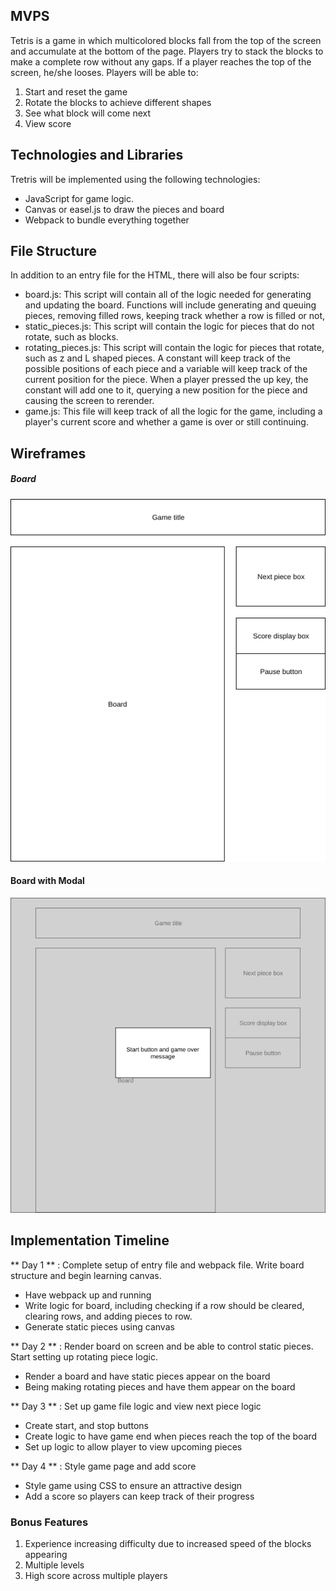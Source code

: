 ## MVPS

Tetris is a game in which multicolored blocks fall from the top of the screen and accumulate at the bottom of the page. Players try to stack the blocks to make a complete row without any gaps. If a player reaches the top of the screen, he/she looses. Players will be able to:
  1. Start and reset the game
  2. Rotate the blocks to achieve different shapes
  3. See what block will come next
  4. View score

## Technologies and Libraries
  Tretris will be implemented using the following technologies:
  * JavaScript for game logic.
  * Canvas or easel.js to draw the pieces and board
  * Webpack to bundle everything together

## File Structure
  In addition to an entry file for the HTML, there will also be four scripts:
  * board.js: This script will contain all of the logic needed for generating and updating the board. Functions will include generating and queuing pieces, removing filled rows, keeping track whether a row is filled or not,  
  * static_pieces.js: This script will contain the logic for pieces that do not rotate, such as blocks.
  * rotating_pieces.js: This script will contain the logic for pieces that rotate, such as z and L shaped pieces. A constant will keep track of the possible positions of each piece and a variable will keep track of the current position for the piece. When a player pressed the up key, the constant will add one to it, querying a new position for the piece and causing the screen to rerender.
  * game.js: This file will keep track of all the logic for the game, including a player's current score and whether a game is over or still continuing.

## Wireframes
  ##### Board
  ![board]

  #### Board with Modal
  ![board_with_model]

## Implementation Timeline
** Day 1 ** : Complete setup of entry file and webpack file. Write board structure and begin learning canvas.
  - Have webpack up and running
  - Write logic for board, including checking if a row should be cleared, clearing rows, and adding pieces to row.
  - Generate static pieces using canvas

** Day 2 ** : Render board on screen and be able to control static pieces. Start setting up rotating piece logic.
  - Render a board and have static pieces appear on the board
  - Being making rotating pieces and have them appear on the board

** Day 3 ** : Set up game file logic and view next piece logic
  - Create start, and stop buttons
  - Create logic to have game end when pieces reach the top of the board
  - Set up logic to allow player to view upcoming pieces

** Day 4 ** : Style game page and add score
  - Style game using CSS to ensure an attractive design
  - Add a score so players can keep track of their progress

### Bonus Features
  1. Experience increasing difficulty due to increased speed of the blocks appearing
  2. Multiple levels
  3. High score across multiple players

  [board_with_model]: ./wireframes/board_with_modal.png
  [board]: ./wireframes/tetris_board.png

